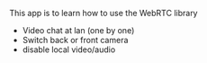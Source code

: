 This app is to learn how to use the WebRTC library
- Video chat at lan (one by one)
- Switch back or front camera
- disable local video/audio